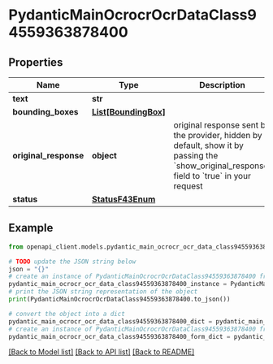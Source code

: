 # PydanticMainOcrocrOcrDataClass94559363878400


## Properties

Name | Type | Description | Notes
------------ | ------------- | ------------- | -------------
**text** | **str** |  | 
**bounding_boxes** | [**List[BoundingBox]**](BoundingBox.md) |  | [optional] 
**original_response** | **object** | original response sent by the provider, hidden by default, show it by passing the &#x60;show_original_response&#x60; field to &#x60;true&#x60; in your request | [optional] 
**status** | [**StatusF43Enum**](StatusF43Enum.md) |  | 

## Example

```python
from openapi_client.models.pydantic_main_ocrocr_ocr_data_class94559363878400 import PydanticMainOcrocrOcrDataClass94559363878400

# TODO update the JSON string below
json = "{}"
# create an instance of PydanticMainOcrocrOcrDataClass94559363878400 from a JSON string
pydantic_main_ocrocr_ocr_data_class94559363878400_instance = PydanticMainOcrocrOcrDataClass94559363878400.from_json(json)
# print the JSON string representation of the object
print(PydanticMainOcrocrOcrDataClass94559363878400.to_json())

# convert the object into a dict
pydantic_main_ocrocr_ocr_data_class94559363878400_dict = pydantic_main_ocrocr_ocr_data_class94559363878400_instance.to_dict()
# create an instance of PydanticMainOcrocrOcrDataClass94559363878400 from a dict
pydantic_main_ocrocr_ocr_data_class94559363878400_form_dict = pydantic_main_ocrocr_ocr_data_class94559363878400.from_dict(pydantic_main_ocrocr_ocr_data_class94559363878400_dict)
```
[[Back to Model list]](../README.md#documentation-for-models) [[Back to API list]](../README.md#documentation-for-api-endpoints) [[Back to README]](../README.md)


